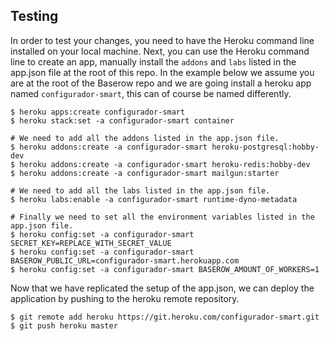 ## Testing

In order to test your changes, you need to have the Heroku command line installed on
your local machine. Next, you can use the Heroku command line to create an app,
manually install the `addons` and `labs` listed in the app.json file at the root of
this repo. In the example below we assume you are at the root of the Baserow repo and
we are going install a heroku app named `configurador-smart`, this can of course be named
differently.

```
$ heroku apps:create configurador-smart
$ heroku stack:set -a configurador-smart container

# We need to add all the addons listed in the app.json file.
$ heroku addons:create -a configurador-smart heroku-postgresql:hobby-dev
$ heroku addons:create -a configurador-smart heroku-redis:hobby-dev
$ heroku addons:create -a configurador-smart mailgun:starter

# We need to add all the labs listed in the app.json file.
$ heroku labs:enable -a configurador-smart runtime-dyno-metadata

# Finally we need to set all the environment variables listed in the app.json file.
$ heroku config:set -a configurador-smart SECRET_KEY=REPLACE_WITH_SECRET_VALUE
$ heroku config:set -a configurador-smart BASEROW_PUBLIC_URL=configurador-smart.herokuapp.com
$ heroku config:set -a configurador-smart BASEROW_AMOUNT_OF_WORKERS=1
```

Now that we have replicated the setup of the app.json, we can deploy the application
by pushing to the heroku remote repository.

```
$ git remote add heroku https://git.heroku.com/configurador-smart.git
$ git push heroku master
```
